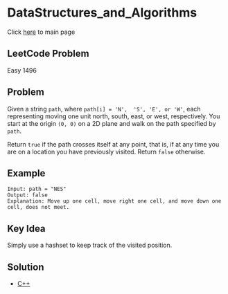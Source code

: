 # DataStructures_and_Algorithms
Click [here](../../README.md) to main page

## LeetCode Problem
Easy 1496

## Problem
Given a string `path`, where `path[i] = 'N',  'S', 'E', or 'W'`, each representing moving one unit north, south, east, or west, respectively. You start at the origin `(0, 0)` on a 2D plane and walk on the path specified by `path`.

Return `true` if the path crosses itself at any point, that is, if at any time you are on a location you have previously visited. Return `false` otherwise.

## Example
```
Input: path = "NES"
Output: false
Explanation: Move up one cell, move right one cell, and move down one cell, does not meet.
```

## Key Idea
Simply use a hashset to keep track of the visited position.

## Solution
- [C++](./solution.cpp)